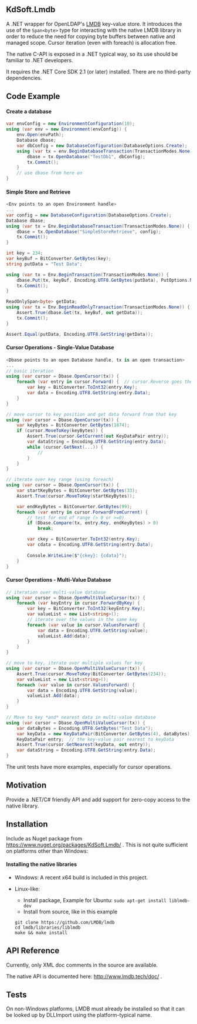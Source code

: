 ## KdSoft.Lmdb

A .NET wrapper for  OpenLDAP's [LMDB](https://github.com/LMDB/lmdb) key-value store.
It introduces the use of the `Span<byte>` type for interacting with the native LMDB library in order to reduce the need for copying byte buffers between native and managed scope.
Cursor iteration (even with foreach) is allocation free.

The native C-API is exposed in a .NET typical way, so its use should be familiar to .NET developers.

It requires the .NET Core SDK 2.1 (or later) installed. There are no third-party dependencies.

## Code Example

#### Create a database

```c#
var envConfig = new EnvironmentConfiguration(10);
using (var env = new Environment(envConfig)) {
    env.Open(envPath);    
    Database dbase;
    var dbConfig = new DatabaseConfiguration(DatabaseOptions.Create);
    using (var tx = env.BeginDatabaseTransaction(TransactionModes.None)) {
        dbase = tx.OpenDatabase("TestDb1", dbConfig);
        tx.Commit();
    }
    // use dbase from here on
}
```

#### Simple Store and Retrieve

```c#
<Env points to an open Environment handle>
...  
var config = new DatabaseConfiguration(DatabaseOptions.Create);
Database dbase;
using (var tx = Env.BeginDatabaseTransaction(TransactionModes.None)) {
    dbase = tx.OpenDatabase("SimpleStoreRetrieve", config);
    tx.Commit();
}

int key = 234;
var keyBuf = BitConverter.GetBytes(key);
string putData = "Test Data";

using (var tx = Env.BeginTransaction(TransactionModes.None)) {
    dbase.Put(tx, keyBuf, Encoding.UTF8.GetBytes(putData), PutOptions.None);
    tx.Commit();
}

ReadOnlySpan<byte> getData;
using (var tx = Env.BeginReadOnlyTransaction(TransactionModes.None)) {
    Assert.True(dbase.Get(tx, keyBuf, out getData));
    tx.Commit();
}

Assert.Equal(putData, Encoding.UTF8.GetString(getData));
```

#### Cursor Operations - Single-Value Database

```c#
<Dbase points to an open Database handle, tx is an open transaction>
...
// basic iteration
using (var cursor = Dbase.OpenCursor(tx)) {
    foreach (var entry in cursor.Forward) {  // cursor.Reverse goes the other way
        var key = BitConverter.ToInt32(entry.Key);
        var data = Encoding.UTF8.GetString(entry.Data);
    }
}

// move cursor to key position and get data forward from that key
using (var cursor = Dbase.OpenCursor(tx)) {
    var keyBytes = BitConverter.GetBytes(1874);
    if (cursor.MoveToKey(keyBytes)) {
        Assert.True(cursor.GetCurrent(out KeyDataPair entry));
        var dataString = Encoding.UTF8.GetString(entry.Data);
        while (cursor.GetNext(...)) {
            //
        }
    }
}

// iterate over key range (using foreach)
using (var cursor = Dbase.OpenCursor(tx)) {
    var startKeyBytes = BitConverter.GetBytes(33);
    Assert.True(cursor.MoveToKey(startKeyBytes));

    var endKeyBytes = BitConverter.GetBytes(99);
    foreach (var entry in cursor.ForwardFromCurrent) {
        // test for end of range (> 0 or >=0)
        if (Dbase.Compare(tx, entry.Key, endKeyBytes) > 0)
            break;

        var ckey = BitConverter.ToInt32(entry.Key);
        var cdata = Encoding.UTF8.GetString(entry.Data);
                        
        Console.WriteLine($"{ckey}: {cdata}");
    }
}

```
#### Cursor Operations - Multi-Value Database
```c#
// iteration over multi-value database
using (var cursor = Dbase.OpenMultiValueCursor(tx)) {
    foreach (var keyEntry in cursor.ForwardByKey) {
        var key = BitConverter.ToInt32(keyEntry.Key);
        var valueList = new List<string>();
        // iterate over the values in the same key
        foreach (var value in cursor.ValuesForward) {
            var data = Encoding.UTF8.GetString(value);
            valueList.Add(data);
        }
    }
}

// move to key, iterate over multiple values for key
using (var cursor = Dbase.OpenMultiValueCursor(tx)) {
    Assert.True(cursor.MoveToKey(BitConverter.GetBytes(234));
    var valueList = new List<string>();
    foreach (var value in cursor.ValuesForward) {
        var data = Encoding.UTF8.GetString(value);
        valueList.Add(data);
    }
}

// Move to key *and* nearest data in multi-value database
using (var cursor = Dbase.OpenMultiValueCursor(tx)) {
    var dataBytes = Encoding.UTF8.GetBytes("Test Data");
    var keyData = new KeyDataPair(BitConverter.GetBytes(4), dataBytes);
    KeyDataPair entry;  // the key-value pair nearest to keyData
    Assert.True(cursor.GetNearest(keyData, out entry));
    var dataString = Encoding.UTF8.GetString(entry.Data);
}
```

The unit tests have more examples, especially for cursor operations.

## Motivation

Provide a .NET/C# friendly API and add support for zero-copy access to the native library.

## Installation

Include as Nuget package from https://www.nuget.org/packages/KdSoft.Lmdb/ . This is not quite sufficient on platforms other than Windows:

#### Installing the native libraries
* Windows: A recent x64 build is included in this project.

* Linux-like: 

  * Install package, Example for Ubuntu: `sudo apt-get install liblmdb-dev`
  * Install from source, like in this example

  ```
  git clone https://github.com/LMDB/lmdb
  cd lmdb/libraries/liblmdb
  make && make install
  ```

## API Reference

Currently, only XML doc comments in the source are available.

The native API is documented here: http://www.lmdb.tech/doc/ .

## Tests

On non-Windows platforms, LMDB must already be installed so that it can be looked up
by DLLImport using the platform-typical name.

